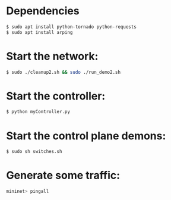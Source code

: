 # Dependencies

```bash
$ sudo apt install python-tornado python-requests
$ sudo apt install arping
```

# Start the network:

```bash
$ sudo ./cleanup2.sh && sudo ./run_demo2.sh
```

# Start the controller:
```bash
$ python myController.py
```

# Start the control plane demons:

```bash
$ sudo sh switches.sh
```

# Generate some traffic:

```bash
mininet> pingall
```
